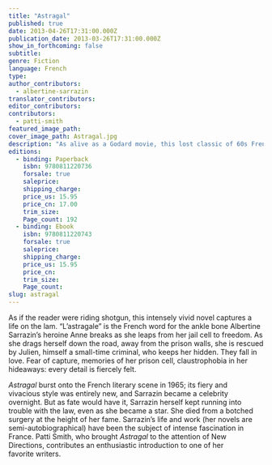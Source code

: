 ```yaml
---
title: "Astragal"
published: true
date: 2013-04-26T17:31:00.000Z
publication_date: 2013-03-26T17:31:00.000Z
show_in_forthcoming: false
subtitle:
genre: Fiction
language: French
type:
author_contributors:
  - albertine-sarrazin
translator_contributors:
editor_contributors:
contributors:
  - patti-smith
featured_image_path:
cover_image_path: Astragal.jpg
description: "As alive as a Godard movie, this lost classic of 60s French literature is back "
editions:
  - binding: Paperback
    isbn: 9780811220736
    forsale: true
    saleprice:
    shipping_charge:
    price_us: 15.95
    price_cn: 17.00
    trim_size:
    Page_count: 192
  - binding: Ebook
    isbn: 9780811220743
    forsale: true
    saleprice:
    shipping_charge:
    price_us: 15.95
    price_cn:
    trim_size:
    Page_count:
slug: astragal
---
```


As if the reader were riding shotgun, this intensely vivid novel captures a life on the lam. “L’astragale” is the French word for the ankle bone Albertine Sarrazin’s heroine Anne breaks as she leaps from her jail cell to freedom. As she drags herself down the road, away from the prison walls, she is rescued by Julien, himself a small-time criminal, who keeps her hidden. They fall in love. Fear of capture, memories of her prison cell, claustrophobia in her hideaways: every detail is fiercely felt.

_Astragal_ burst onto the French literary scene in 1965; its fiery and vivacious style was entirely new, and Sarrazin became a celebrity overnight. But as fate would have it, Sarrazin herself kept running into trouble with the law, even as she became a star. She died from a botched surgery at the height of her fame. Sarrazin’s life and work (her novels are semi-autobiographical) have been the subject of intense fascination in France. Patti Smith, who brought _Astragal_ to the attention of New Directions, contributes an enthusiastic introduction to one of her favorite writers.

